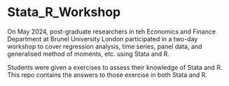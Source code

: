 # Stata_R_Workshop

On May 2024, post-graduate researchers in teh Economics and Finance Department 
at Brunel University London participated in a two-day workshop to cover regression 
analysis, time series, panel data, and generalised method of moments, etc. using 
Stata and R.

Students were given a exercises to assess their knowledge of Stata and R. This 
repo contains the answers to those exercise in both Stata and R.
